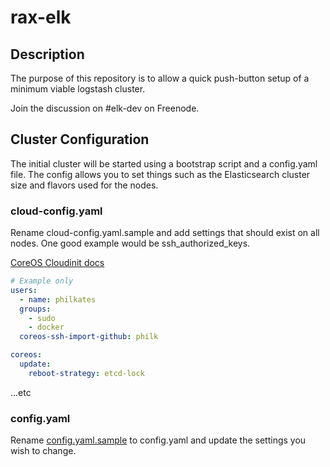 rax-elk
=======

## Description

The purpose of this repository is to allow a quick push-button setup of a minimum viable logstash cluster.

Join the discussion on #elk-dev on Freenode.

## Cluster Configuration

The initial cluster will be started using a bootstrap script and a config.yaml file. The config allows you to set things such as the Elasticsearch cluster size and flavors used for the nodes.

### cloud-config.yaml

Rename cloud-config.yaml.sample and add settings that should exist on all nodes. One good example would be ssh_authorized_keys.

[CoreOS Cloudinit docs](http://coreos.com/docs/cluster-management/setup/cloudinit-cloud-config/)

```yaml
# Example only
users:
  - name: philkates
  groups:
    - sudo
    - docker
  coreos-ssh-import-github: philk

coreos:
  update:
    reboot-strategy: etcd-lock

```
...etc

### config.yaml

Rename [config.yaml.sample](config.yaml.sample) to config.yaml and update the settings you wish to change.
